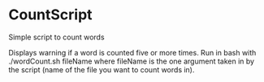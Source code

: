 # CountScript
Simple script to count words

Displays warning if a word is counted five or more times. Run in bash with ./wordCount.sh fileName where fileName is the one argument taken in by the script (name of the file you want to count words in).
